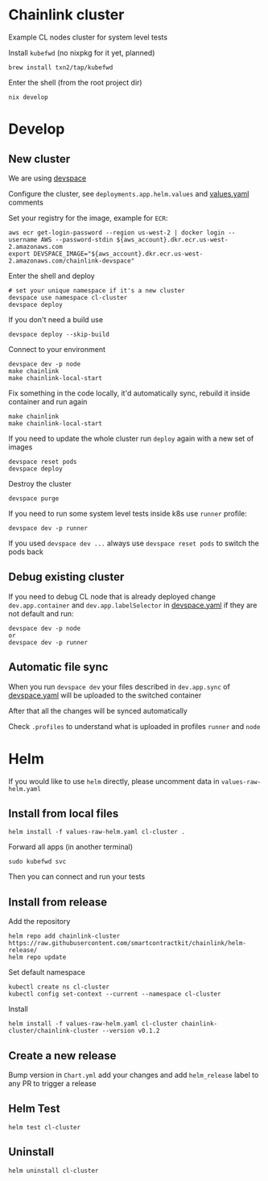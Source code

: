 # Chainlink cluster
Example CL nodes cluster for system level tests

Install `kubefwd` (no nixpkg for it yet, planned)
```
brew install txn2/tap/kubefwd
```

Enter the shell (from the root project dir)
```
nix develop
```

# Develop

## New cluster
We are using [devspace](https://www.devspace.sh/docs/getting-started/installation?x0=3)

Configure the cluster, see `deployments.app.helm.values` and [values.yaml](./values.yaml) comments

Set your registry for the image, example for `ECR`:
```
aws ecr get-login-password --region us-west-2 | docker login --username AWS --password-stdin ${aws_account}.dkr.ecr.us-west-2.amazonaws.com
export DEVSPACE_IMAGE="${aws_account}.dkr.ecr.us-west-2.amazonaws.com/chainlink-devspace"
```
Enter the shell and deploy
```
# set your unique namespace if it's a new cluster
devspace use namespace cl-cluster
devspace deploy
```
If you don't need a build use
```
devspace deploy --skip-build
```

Connect to your environment
```
devspace dev -p node
make chainlink
make chainlink-local-start
```
Fix something in the code locally, it'd automatically sync, rebuild it inside container and run again
```
make chainlink
make chainlink-local-start
```
If you need to update the whole cluster run `deploy` again with a new set of images
```
devspace reset pods
devspace deploy
```
Destroy the cluster
```
devspace purge
```

If you need to run some system level tests inside k8s use `runner` profile:
```
devspace dev -p runner
```

If you used `devspace dev ...` always use `devspace reset pods` to switch the pods back

## Debug existing cluster
If you need to debug CL node that is already deployed change `dev.app.container` and `dev.app.labelSelector` in [devspace.yaml](devspace.yaml) if they are not default and run:
```
devspace dev -p node
or
devspace dev -p runner
```

## Automatic file sync
When you run `devspace dev` your files described in `dev.app.sync` of [devspace.yaml](devspace.yaml) will be uploaded to the switched container

After that all the changes will be synced automatically

Check `.profiles` to understand what is uploaded in profiles `runner` and `node`

# Helm
If you would like to use `helm` directly, please uncomment data in `values-raw-helm.yaml`
## Install from local files
```
helm install -f values-raw-helm.yaml cl-cluster .
```
Forward all apps (in another terminal)
```
sudo kubefwd svc
```
Then you can connect and run your tests

## Install from release
Add the repository
```
helm repo add chainlink-cluster https://raw.githubusercontent.com/smartcontractkit/chainlink/helm-release/
helm repo update
```
Set default namespace
```
kubectl create ns cl-cluster
kubectl config set-context --current --namespace cl-cluster
```

Install
```
helm install -f values-raw-helm.yaml cl-cluster chainlink-cluster/chainlink-cluster --version v0.1.2
```

## Create a new release
Bump version in `Chart.yml` add your changes and add `helm_release` label to any PR to trigger a release

## Helm Test
```
helm test cl-cluster
```

## Uninstall
```
helm uninstall cl-cluster
```